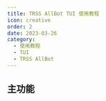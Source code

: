 ```yaml
---
title: TRSS AllBot TUI 使用教程
icon: creative
order: 2
date: 2023-03-26
category:
  - 使用教程
  - TUI
  - TRSS AllBot
---
```


## 主功能
